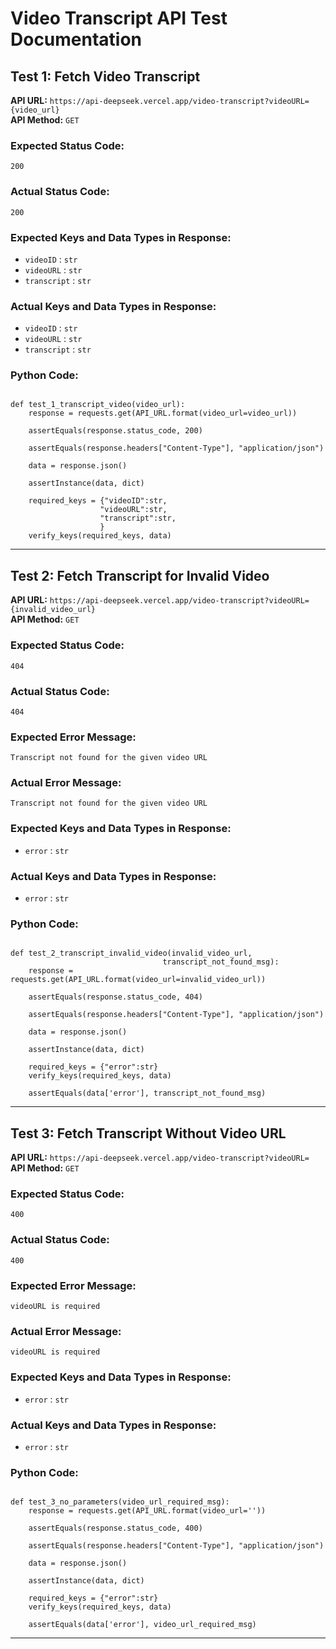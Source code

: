 # Video Transcript API Test Documentation

## Test 1: Fetch Video Transcript

**API URL:** `https://api-deepseek.vercel.app/video-transcript?videoURL={video_url}`  
**API Method:** `GET`  

### Expected Status Code:
`200`

### Actual Status Code:
`200`

### Expected Keys and Data Types in Response:
- `videoID` : `str`
- `videoURL` : `str`
- `transcript` : `str`

### Actual Keys and Data Types in Response:
- `videoID` : `str`
- `videoURL` : `str`
- `transcript` : `str`

### Python Code:
```

def test_1_transcript_video(video_url):
    response = requests.get(API_URL.format(video_url=video_url))
    
    assertEquals(response.status_code, 200)
    
    assertEquals(response.headers["Content-Type"], "application/json")

    data = response.json()
    
    assertInstance(data, dict)

    required_keys = {"videoID":str, 
                    "videoURL":str, 
                    "transcript":str, 
                    }
    verify_keys(required_keys, data)
```
---

## Test 2: Fetch Transcript for Invalid Video

**API URL:** `https://api-deepseek.vercel.app/video-transcript?videoURL={invalid_video_url}`  
**API Method:** `GET`  

### Expected Status Code:
`404`

### Actual Status Code:
`404`

### Expected Error Message:
`Transcript not found for the given video URL`

### Actual Error Message:
`Transcript not found for the given video URL`

### Expected Keys and Data Types in Response:
- `error` : `str`

### Actual Keys and Data Types in Response:
- `error` : `str`

### Python Code:
```

def test_2_transcript_invalid_video(invalid_video_url,
                                  transcript_not_found_msg):
    response = requests.get(API_URL.format(video_url=invalid_video_url))
    
    assertEquals(response.status_code, 404)
    
    assertEquals(response.headers["Content-Type"], "application/json")

    data = response.json()
    
    assertInstance(data, dict)

    required_keys = {"error":str}
    verify_keys(required_keys, data)

    assertEquals(data['error'], transcript_not_found_msg)
```
---

## Test 3: Fetch Transcript Without Video URL

**API URL:** `https://api-deepseek.vercel.app/video-transcript?videoURL=`  
**API Method:** `GET`  

### Expected Status Code:
`400`

### Actual Status Code:
`400`

### Expected Error Message:
`videoURL is required`

### Actual Error Message:
`videoURL is required`

### Expected Keys and Data Types in Response:
- `error` : `str`

### Actual Keys and Data Types in Response:
- `error` : `str`

### Python Code:
```

def test_3_no_parameters(video_url_required_msg):
    response = requests.get(API_URL.format(video_url=''))
    
    assertEquals(response.status_code, 400)
    
    assertEquals(response.headers["Content-Type"], "application/json")

    data = response.json()
    
    assertInstance(data, dict)

    required_keys = {"error":str}
    verify_keys(required_keys, data)

    assertEquals(data['error'], video_url_required_msg)
```
---
